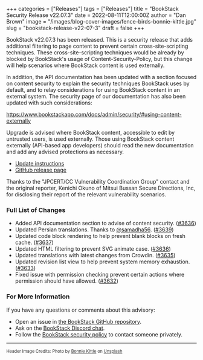 +++
categories = ["Releases"]
tags = ["Releases"]
title = "BookStack Security Release v22.07.3"
date = 2022-08-11T12:00:00Z
author = "Dan Brown"
image = "/images/blog-cover-images/fence-birds-bonnie-kittle.jpg"
slug = "bookstack-release-v22-07-3"
draft = false
+++

BookStack v22.07.3 has been released.
This is a security release that adds additional filtering to page content to prevent
certain cross-site-scripting techniques. These cross-site-scripting techniques would be
already by blocked by BookStack's usage of Content-Security-Policy, but this change will help
scenarios where BookStack content is used externally.

In addition, the API documentation has been updated with a section focused on content security
to explain the security techniques BookStack uses by default, and to relay considerations for using
BookStack content in an external system. The security page of our documentation has also been 
updated with such considerations: 

https://www.bookstackapp.com/docs/admin/security/#using-content-externally

Upgrade is advised where BookStack content, accessible to edit by untrusted users, is used externally.
Those using BookStack content externally (API-based app developers) should read the new documentation
 and add any advised protections as necessary.

* [Update instructions](https://www.bookstackapp.com/docs/admin/updates)
* [GitHub release page](https://github.com/BookStackApp/BookStack/releases/tag/v22.07.3)

Thanks to the "JPCERT/CC Vulnerability Coordination Group" contact and the original reporter,
Kenichi Okuno of Mitsui Bussan Secure Directions, Inc, for disclosing their report of the relevant vulnerability scenarios.

### Full List of Changes

* Added API documentation section to advise of content security. ([#3636](https://github.com/BookStackApp/BookStack/issues/3636))
* Updated Persian translations. Thanks to [@samadha56](https://github.com/BookStackApp/BookStack/pull/3639). ([#3639](https://github.com/BookStackApp/BookStack/pull/3639))
* Updated code block rendering to help prevent blank blocks on fresh cache. ([#3637](https://github.com/BookStackApp/BookStack/issues/3637))
* Updated HTML filtering to prevent SVG animate case. ([#3636](https://github.com/BookStackApp/BookStack/issues/3636))
* Updated translations with latest changes from Crowdin. ([#3635](https://github.com/BookStackApp/BookStack/pull/3635))
* Updated revision list view to help prevent system memory exhaustion. ([#3633](https://github.com/BookStackApp/BookStack/issues/3633))
* Fixed issue with permission checking prevent certain actions where permission should have allowed. ([#3632](https://github.com/BookStackApp/BookStack/pull/3632))

### For More Information

If you have any questions or comments about this advisory:
* Open an issue in [the BookStack GitHub repository](https://github.com/BookStackApp/BookStack/issues).
* Ask on the [BookStack Discord chat](https://discord.gg/ztkBqR2).
* Follow the [BookStack security policy](https://github.com/BookStackApp/BookStack/blob/development/.github/SECURITY.md) to contact someone privately.

----

<span style="font-size: 0.8em;opacity:0.9;">Header Image Credits: <span>Photo by <a href="https://unsplash.com/@bonniekdesign?utm_source=unsplash&utm_medium=referral&utm_content=creditCopyText">Bonnie Kittle</a> on <a href="https://unsplash.com/s/photos/fence?utm_source=unsplash&utm_medium=referral&utm_content=creditCopyText">Unsplash</a>
  </span></span>